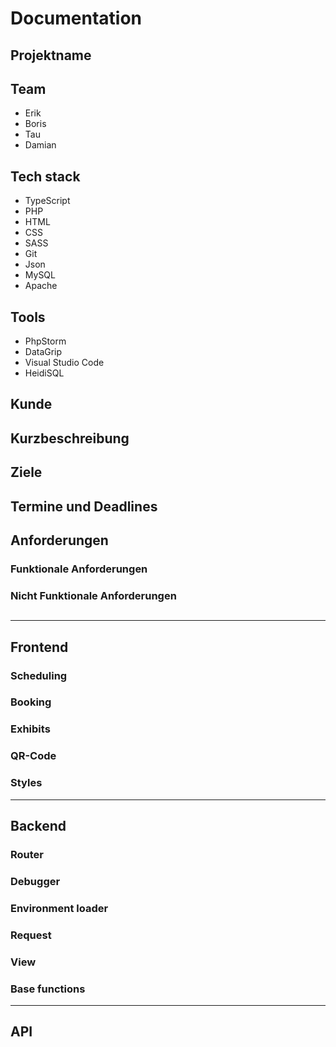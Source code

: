 # Documentation


## Projektname

## Team

- Erik
- Boris
- Tau
- Damian


## Tech stack

- TypeScript
- PHP
- HTML
- CSS
- SASS
- Git
- Json
- MySQL
- Apache


## Tools

- PhpStorm
- DataGrip
- Visual Studio Code
- HeidiSQL

## Kunde

## Kurzbeschreibung

## Ziele

## Termine und Deadlines

## Anforderungen

### Funktionale Anforderungen

### Nicht Funktionale Anforderungen

## 

<hr>

## Frontend


### Scheduling

### Booking

### Exhibits

### QR-Code

### Styles

<hr>

## Backend


### Router

### Debugger

### Environment loader

### Request

### View

### Base functions

<hr>

## API